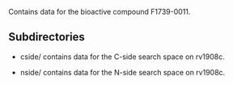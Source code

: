 Contains data for the bioactive compound F1739-0011.

## Subdirectories

- cside/ contains data for the C-side search space on rv1908c.

- nside/ contains data for the N-side search space on rv1908c.

